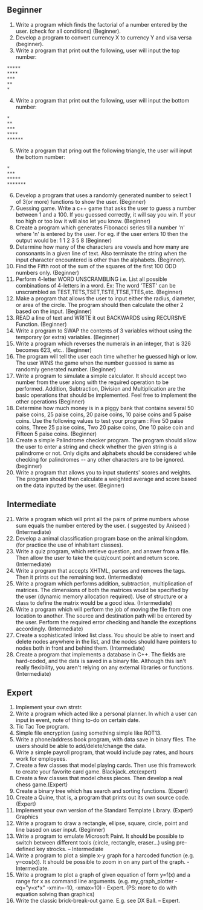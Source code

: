 ## Beginner
1. Write a program which finds the factorial of a number entered by the user. (check for all conditions) (Beginner).
2. Develop a program to convert currency X to currency Y and visa versa (beginner).
3. Write a program that print out the following, user will input the top number:
```
*****
****
***
**
*
```
4. Write a program that print out the following, user will input the bottom number: 
```
*
**
***
****
******
```
5. Write a program that pring out the following triangle, the user will input the bottom number:
```
*
***
*****
*******
```
6. Develop a program that uses a randomly generated number to select 1 of 3(or more)
functions to show the user. (Beginner)
7. Guessing game. Write a c++ game that asks the user to guess a number between 1 and a 100. If you guessed correctly, it will say you win. If your too high or too low it will also let you know. (Beginner)
8. Create a program which generates Fibonacci series till a number 'n' where 'n' is entered by the user. For eg. if the user enters 10 then the output would be: 1 1 2 3 5 8 (Beginner)
9. Determine how many of the characters are vowels and how many are consonants in a given line of text. Also terminate the string when the input character encountered is other than the alphabets. (Beginner).
10. Find the Fifth root of the sum of the squares of the first 100 ODD numbers only. (Beginner)
11. Perform 4-letter WORD UNSCRAMBLING i.e. List all possible combinations of 4-letters in a word. Ex: The word 'TEST' can be unscrambled as TEST,TETS,TSET,TSTE,TTSE,TTES,etc. (Beginner)
12. Make a program that allows the user to input either the radius, diameter, or area of the circle. The program should then calculate the other 2 based on the input. (Beginner)
13. READ a line of text and WRITE it out BACKWARDS using RECURSIVE Function. (Beginner)
14. Write a program to SWAP the contents of 3 variables without using the temporary (or extra) variables. (Beginner)
15. Write a program which reverses the numerals in an integer, that is 326 becomes 623, etc.. (Beginner)
16. The program will tell the user each time whether he guessed high or low. The user WINS the game when the number guessed is same as randomly generated number. (Beginner)
17. Write a program to simulate a simple calculator. It should accept two number from the user along with the required operation to be performed. Addition, Subtraction, Division and Multiplication are the basic operations that should be implemented. Feel free to implement the other operations (Beginner)
18. Determine how much money is in a piggy bank that contains several 50 paise coins, 25 paise coins, 20 paise coins, 10 paise coins and 5 paise coins. Use the following values to test your program : Five 50 paise coins, Three 25 paise coins, Two 20 paise coins, One 10 paise coin and Fifteen 5 paise coins. (Beginner)
19. Create a simple Palindrome checker program. The program should allow the user to enter a string and check whether the given string is a palindrome or not. Only digits and alphabets should be considered while checking for palindromes -- any other characters are to be ignored. (beginner)
20. Write a program that allows you to input students' scores and weights. The program should then calculate a weighted average and score based on the data inputted by the user. (Beginner)
## Intermediate
21. Write a program which will print all the pairs of prime numbers whose sum equals the number entered by the user. ( suggested by Aniseed ) (Intermediate)
22. Develop a animal classification program base on the animal kingdom. (for practice the use of inhabitant classes).
23. Write a quiz program, which retrieve question, and answer from a file. Then allow the user to take the quiz/count point and return score. (Intermediate)
24. Write a program that accepts XHTML, parses and removes the tags. Then it prints out the remaining text. (Intermediate)
25. Write a program which performs addition, subtraction, multiplication of matrices. The dimensions of both the matrices would be specified by the user (dynamic memory allocation required). Use of structure or a class to define the matrix would be a good idea. (Intermediate)
26. Write a program which will perform the job of moving the file from one location to another. The source and destination path will be entered by the user. Perform the required error checking and handle the exceptions accordingly. (Intermediate)
27. Create a sophisticated linked list class. You should be able to insert and delete nodes anywhere in the list, and the nodes should have pointers to nodes both in front and behind them. (Intermediate)
28. Create a program that implements a database in C++. The fields are hard-coded, and the data is saved in a binary file. Although this isn't really flexibility, you aren't relying on any external libraries or functions. (Intermediate)
## Expert
1. Implement your own strstr.
2. Write a program which acted like a personal planner. In which a user can input in event, note of thing to-do on certain date.
3. Tic Tac Toe program.
4. Simple file encryption (using something simple like ROT13.
5. Write a phone/address book program, with data save in binary files. The users should be able to add/delete/change the data.
6. Write a simple payroll program, that would include pay rates, and hours work for employees.
7. Create a few classes that model playing cards. Then use this framework to create your favorite card game. Blackjack..etc(expert)
8. Create a few classes that model chess pieces. Then develop a real chess game.(Expert)
9. Create a binary tree which has search and sorting functions. (Expert)
10. Create a Quine, that is, a program that prints out its own source code. (Expert)
11. Implement your own version of the Standard Template Library. (Expert)
Graphics
1. Write a program to draw a rectangle, ellipse, square, circle, point and line based on user input. (Beginner)
2. Write a program to emulate Microsoft Paint. It should be possible to switch between different tools (circle, rectangle, eraser...) using pre-defined key strocks. – Intermediate
3. Write a program to plot a simple x-y graph for a harcoded function (e.g. y=cos(x)). It should be possible to zoom in on any part of the graph. - Intermediate.
4. Write a program to plot a graph of given equation of form y=f(x) and a range for x as command line arguments. (e.g. my_graph_plotter -eq="y=x*x" -xmin=-10, -xmax=10) - Expert. (PS: more to do with equation solving than graphics)
5. Write the classic brick-break-out game. E.g. see DX Ball. – Expert.
